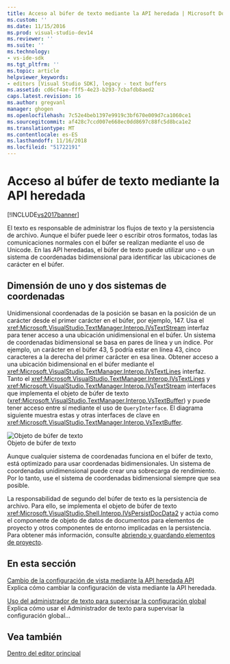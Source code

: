 ```yaml
---
title: Acceso al búfer de texto mediante la API heredada | Microsoft Docs
ms.custom: ''
ms.date: 11/15/2016
ms.prod: visual-studio-dev14
ms.reviewer: ''
ms.suite: ''
ms.technology:
- vs-ide-sdk
ms.tgt_pltfrm: ''
ms.topic: article
helpviewer_keywords:
- editors [Visual Studio SDK], legacy - text buffers
ms.assetid: cd6cf4ae-fff5-4e23-b293-7cbafdb8aed2
caps.latest.revision: 16
ms.author: gregvanl
manager: ghogen
ms.openlocfilehash: 7c52e4beb1397e9919c3bf670e009d7ca1060ce1
ms.sourcegitcommit: af428c7ccd007e668ec0dd8697c88fc5d8bca1e2
ms.translationtype: MT
ms.contentlocale: es-ES
ms.lasthandoff: 11/16/2018
ms.locfileid: "51722191"
---
```

# <a name="accessing-the-text-buffer-by-using-the-legacy-api"></a>Acceso al búfer de texto mediante la API heredada
[!INCLUDE[vs2017banner](../includes/vs2017banner.md)]

El texto es responsable de administrar los flujos de texto y la persistencia de archivo. Aunque el búfer puede leer o escribir otros formatos, todas las comunicaciones normales con el búfer se realizan mediante el uso de Unicode. En las API heredadas, el búfer de texto puede utilizar uno - o un sistema de coordenadas bidimensional para identificar las ubicaciones de carácter en el búfer.  
  
## <a name="one--and-two-dimension-coordinate-systems"></a>Dimensión de uno y dos sistemas de coordenadas  
 Unidimensional coordenadas de la posición se basan en la posición de un carácter desde el primer carácter en el búfer, por ejemplo, 147. Usa el <xref:Microsoft.VisualStudio.TextManager.Interop.IVsTextStream> interfaz para tener acceso a una ubicación unidimensional en el búfer. Un sistema de coordenadas bidimensional se basa en pares de línea y un índice. Por ejemplo, un carácter en el búfer 43, 5 podría estar en línea 43, cinco caracteres a la derecha del primer carácter en esa línea. Obtener acceso a una ubicación bidimensional en el búfer mediante el <xref:Microsoft.VisualStudio.TextManager.Interop.IVsTextLines> interfaz. Tanto el <xref:Microsoft.VisualStudio.TextManager.Interop.IVsTextLines> y <xref:Microsoft.VisualStudio.TextManager.Interop.IVsTextStream> interfaces que implementa el objeto de búfer de texto (<xref:Microsoft.VisualStudio.TextManager.Interop.VsTextBuffer>) y puede tener acceso entre sí mediante el uso de `QueryInterface`. El diagrama siguiente muestra estas y otras interfaces de clave en <xref:Microsoft.VisualStudio.TextManager.Interop.VsTextBuffer>.  
  
 ![Objeto de búfer de texto](../extensibility/media/vstextbuffer.gif "objeto vsTextBuffer")  
Objeto de búfer de texto  
  
 Aunque cualquier sistema de coordenadas funciona en el búfer de texto, está optimizado para usar coordenadas bidimensionales. Un sistema de coordenadas unidimensional puede crear una sobrecarga de rendimiento. Por lo tanto, use el sistema de coordenadas bidimensional siempre que sea posible.  
  
 La responsabilidad de segundo del búfer de texto es la persistencia de archivo. Para ello, se implementa el objeto de búfer de texto <xref:Microsoft.VisualStudio.Shell.Interop.IVsPersistDocData2> y actúa como el componente de objeto de datos de documentos para elementos de proyecto y otros componentes de entorno implicadas en la persistencia. Para obtener más información, consulte [abriendo y guardando elementos de proyecto](../extensibility/internals/opening-and-saving-project-items.md).  
  
## <a name="in-this-section"></a>En esta sección  
 [Cambio de la configuración de vista mediante la API heredada API](../extensibility/changing-view-settings-by-using-the-legacy-api.md)  
 Explica cómo cambiar la configuración de vista mediante la API heredada.  
  
 [Uso del administrador de texto para supervisar la configuración global](../extensibility/using-the-text-manager-to-monitor-global-settings.md)  
 Explica cómo usar el Administrador de texto para supervisar la configuración global...  
  
## <a name="see-also"></a>Vea también  
 [Dentro del editor principal](../extensibility/inside-the-core-editor.md)

